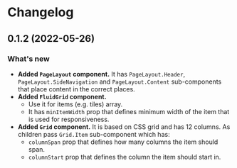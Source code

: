 # Changelog

## 0.1.2 (2022-05-26)

### What's new

- **Added `PageLayout` component.** It has `PageLayout.Header`, `PageLayout.SideNavigation` and `PageLayout.Content` sub-components that place content in the correct places.
- **Added `FluidGrid` component.**
  - Use it for items (e.g. tiles) array.
  - It has `minItemWidth` prop that defines minimum width of the item that is used for responsiveness.
- **Added `Grid` component.** It is based on CSS grid and has 12 columns. As children pass `Grid.Item` sub-component which has:
  - `columnSpan` prop that defines how many columns the item should span.
  - `columnStart` prop that defines the column the item should start in.
